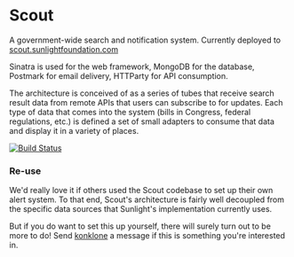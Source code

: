 # Scout

A government-wide search and notification system. Currently deployed to [scout.sunlightfoundation.com](https://scout.sunlightfoundation.com/)

Sinatra is used for the web framework, MongoDB for the database, Postmark for email delivery, HTTParty for API consumption.

The architecture is conceived of as a series of tubes that receive search result data from remote APIs that users can subscribe to for updates. Each type of data that comes into the system (bills in Congress, federal regulations, etc.) is defined a set of small adapters to consume that data and display it in a variety of places.

[![Build Status](https://secure.travis-ci.org/sunlightlabs/scout.png)](http://travis-ci.org/sunlightlabs/scout)

### Re-use

We'd really love it if others used the Scout codebase to set up their own alert system. To that end, Scout's architecture is fairly well decoupled from the specific data sources that Sunlight's implementation currently uses. 

But if you do want to set this up yourself, there will surely turn out to be more to do! Send [konklone](/konklone) a message if this is something you're interested in.

